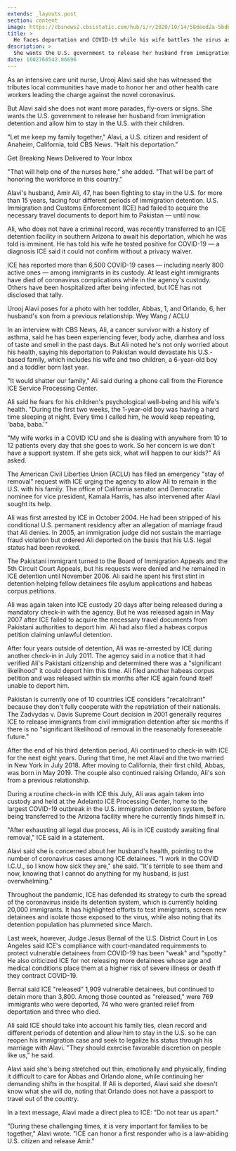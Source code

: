 ```yaml
--- 
extends: _layouts.post 
section: content 
image: https://cbsnews2.cbsistatic.com/hub/i/r/2020/10/14/58deed2a-5bdb-4401-b60a-73e2e7e7439d/thumbnail/1200x630/8a7e9b09469cc5aa473d1f6a858ed085/r2a7396.jpg 
title: > 
  He faces deportation and COVID-19 while his wife battles the virus as an ICU nurse 
description: > 
  She wants the U.S. government to release her husband from immigration detention and allow him to stay in the U.S. with their children."It would shatter our family," Ali said during a phone call from the Florence ICE Service Processing Center.After four years outside of detention, Ali was re-arrested by ICE during another check-in in July 2011."After exhausting all legal due process, Ali is in ICE custody awaiting final removal," ICE said in a statement.Alavi said she is concerned about her husband's health, pointing to the number of coronavirus cases among ICE detainees. 
date: 1602766542.06696 
--- 
```

As an intensive care unit nurse, Urooj Alavi said she has witnessed the tributes local communities have made to honor her and other health care workers leading the charge against the novel coronavirus.

But Alavi said she does not want more parades, fly-overs or signs. She wants the U.S. government to release her husband from immigration detention and allow him to stay in the U.S. with their children.

"Let me keep my family together," Alavi, a U.S. citizen and resident of Anaheim, California, told CBS News. "Halt his deportation."

Get Breaking News Delivered to Your Inbox

"That will help one of the nurses here," she added. "That will be part of honoring the workforce in this country."

Alavi's husband, Amir Ali, 47, has been fighting to stay in the U.S. for more than 15 years, facing four different periods of immigration detention. U.S. Immigration and Customs Enforcement (ICE) had failed to acquire the necessary travel documents to deport him to Pakistan — until now.

Ali, who does not have a criminal record, was recently transferred to an ICE detention facility in southern Arizona to await his deportation, which he was told is imminent. He has told his wife he tested positive for COVID-19 — a diagnosis ICE said it could not confirm without a privacy waiver.

ICE has reported more than 6,500 COVID-19 cases — including nearly 800 active ones — among immigrants in its custody. At least eight immigrants have died of coronavirus complications while in the agency's custody. Others have been hospitalized after being infected, but ICE has not disclosed that tally.

Urooj Alavi poses for a photo with her toddler, Abbas, 1, and Orlando, 6, her husband's son from a previous relationship. Wey Wang / ACLU

In an interview with CBS News, Ali, a cancer survivor with a history of asthma, said he has been experiencing fever, body ache, diarrhea and loss of taste and smell in the past days. But Ali noted he's not only worried about his health, saying his deportation to Pakistan would devastate his U.S.-based family, which includes his wife and two children, a 6-year-old boy and a toddler born last year.

"It would shatter our family," Ali said during a phone call from the Florence ICE Service Processing Center.

Ali said he fears for his children's psychological well-being and his wife's health. "During the first two weeks, the 1-year-old boy was having a hard time sleeping at night. Every time I called him, he would keep repeating, 'baba, baba.'"

"My wife works in a COVID ICU and she is dealing with anywhere from 10 to 12 patients every day that she goes to work. So her concern is we don't have a support system. If she gets sick, what will happen to our kids?" Ali asked.

The American Civil Liberties Union (ACLU) has filed an emergency "stay of removal" request with ICE urging the agency to allow Ali to remain in the U.S. with his family. The office of California senator and Democratic nominee for vice president, Kamala Harris, has also intervened after Alavi sought its help.

Ali was first arrested by ICE in October 2004. He had been stripped of his conditional U.S. permanent residency after an allegation of marriage fraud that Ali denies. In 2005, an immigration judge did not sustain the marriage fraud violation but ordered Ali deported on the basis that his U.S. legal status had been revoked.

The Pakistani immigrant turned to the Board of Immigration Appeals and the 5th Circuit Court Appeals, but his requests were denied and he remained in ICE detention until November 2006. Ali said he spent his first stint in detention helping fellow detainees file asylum applications and habeas corpus petitions.

Ali was again taken into ICE custody 20 days after being released during a mandatory check-in with the agency. But he was released again in May 2007 after ICE failed to acquire the necessary travel documents from Pakistani authorities to deport him. Ali had also filed a habeas corpus petition claiming unlawful detention.

After four years outside of detention, Ali was re-arrested by ICE during another check-in in July 2011. The agency said in a notice that it had verified Ali's Pakistani citizenship and determined there was a "significant likelihood" it could deport him this time. Ali filed another habeas corpus petition and was released within six months after ICE again found itself unable to deport him.

Pakistan is currently one of 10 countries ICE considers "recalcitrant" because they don't fully cooperate with the repatriation of their nationals. The Zadvydas v. Davis Supreme Court decision in 2001 generally requires ICE to release immigrants from civil immigration detention after six months if there is no "significant likelihood of removal in the reasonably foreseeable future."

After the end of his third detention period, Ali continued to check-in with ICE for the next eight years. During that time, he met Alavi and the two married in New York in July 2018. After moving to California, their first child, Abbas, was born in May 2019. The couple also continued raising Orlando, Ali's son from a previous relationship.

During a routine check-in with ICE this July, Ali was again taken into custody and held at the Adelanto ICE Processing Center, home to the largest COVID-19 outbreak in the U.S. immigration detention system, before being transferred to the Arizona facility where he currently finds himself in.

"After exhausting all legal due process, Ali is in ICE custody awaiting final removal," ICE said in a statement.

Alavi said she is concerned about her husband's health, pointing to the number of coronavirus cases among ICE detainees. "I work in the COVID I.C.U., so I know how sick they are," she said. "It's terrible to see them and now, knowing that I cannot do anything for my husband, is just overwhelming."

Throughout the pandemic, ICE has defended its strategy to curb the spread of the coronavirus inside its detention system, which is currently holding 20,000 immigrants. It has highlighted efforts to test immigrants, screen new detainees and isolate those exposed to the virus, while also noting that its detention population has plummeted since March.

Last week, however, Judge Jesus Bernal of the U.S. District Court in Los Angeles said ICE's compliance with court-mandated requirements to protect vulnerable detainees from COVID-19 has been "weak" and "spotty." He also criticized ICE for not releasing more detainees whose age and medical conditions place them at a higher risk of severe illness or death if they contract COVID-19.

Bernal said ICE "released" 1,909 vulnerable detainees, but continued to detain more than 3,800. Among those counted as "released," were 769 immigrants who were deported, 74 who were granted relief from deportation and three who died.

Ali said ICE should take into account his family ties, clean record and different periods of detention and allow him to stay in the U.S. so he can reopen his immigration case and seek to legalize his status through his marriage with Alavi. "They should exercise favorable discretion on people like us," he said.

Alavi said she's being stretched out thin, emotionally and physically, finding it difficult to care for Abbas and Orlando alone, while continuing her demanding shifts in the hospital. If Ali is deported, Alavi said she doesn't know what she will do, noting that Orlando does not have a passport to travel out of the country.

In a text message, Alavi made a direct plea to ICE: "Do not tear us apart."

"During these challenging times, it is very important for families to be together," Alavi wrote. "ICE can honor a first responder who is a law-abiding U.S. citizen and release Amir."